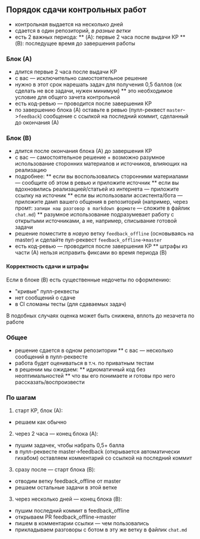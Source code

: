 
## Порядок сдачи контрольных работ

* контрольная выдается на несколько дней
* сдается в один репозиторий, _в разные ветки_
* есть 2 важных периода:
** (A): первые 2 часа после выдачи КР
** (B): последущее время до завершения работы

### Блок (А)

* длится первые 2 часа после выдачи КР
* с вас — исключительно самостоятельное решение
* нужно в этот срок нарешать задач для получения 0,5 баллов (ок сделать не все задачи, нужен минимум)
** это необходимое условие для общего зачета контрольной
* есть код-ревью — проводится после завершения КР
* по завершению блока (A) оставьте в ревью (пулл-реквест `master`->`feedback`) сообщение с ссылкой на последний коммит, сделанный до окончания (А)

### Блок (B)

* длится после окончания блока (А) до завершения КР
* с вас — самостоятельное решение + возможно разумное использование сторонних материалов и источников, влияющих на реализацию
* подробнее:
** если вы воспользовались сторонними материалами — сообщите об этом в ревью и приложите источник
** если вы вдохновились реализацией/статьей из интернета — приложите ссылку на источник
** если вы использовали ассистента/бота — приложите дамп вашего общения в репозиторий (например, через промт: `запиши наш разговор в markdown формате` — сложите в файлик `chat.md`)
** разумное использование подразумевает работу с открытыми источниками, а не, например, списывание готовой задачи
* решение поместите в *новую* ветку `feedback_offline` (основываясь на master) и сделайте пул-реквест `feedback_offline`->`master`
* есть код-ревью — проводится после завершения КР
** штрафы из части (А) нельзя исправить фиксами во время периода (B)


#### Корректность сдачи и штрафы

Если в блоке (B) есть существенные недочеты по оформлению:
* "кривые" пулл-реквесты
* нет сообщений о сдаче
* в CI сломаны тесты (для сдаваемых задач)

В подобных случаях оценка может быть снижена, вплоть до незачета по работе

### Общее

* решение сдается в одном репозитории
** с вас — несколько сообщений в пулл-реквесте
* работа будет оцениваться в т.ч. по приватным тестам
* в решении мы ожидаем:
** идиоматичный код без неоптимальностей
** что вы его понимаете и готовы про него рассказать/воспроизвести


### По шагам

1. старт КР, блок (А):
  * решаем как обычно
2. через 2 часа — конец блока (A):
  * пушим задачек, чтобы набрать 0,5+ балла
  * в пулл-реквесте master->feedback (открывается автоматически гихабом) оставляем комментарий со ссылкой на последний коммит
3. сразу после — старт блока (B):
  * отводим ветку feedback_offline от master
  * решаем остальные задачи в этой ветке 
3. через несколько дней — конец блока (B):
  * пушим последний коммит в feedback_offline
  * открываем PR feedback_offline->master
  * пишем в комментарии ссылки — чем пользовались
  * прикладываем разговоры с ботом в эту же ветку в файлик `chat.md`
